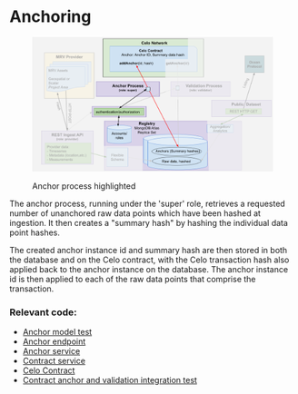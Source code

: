 # Anchoring

<figure><img src="../../.gitbook/assets/anchor (1).png" alt=""><figcaption><p>Anchor process highlighted</p></figcaption></figure>



The anchor process, running under the 'super' role, retrieves a requested number of unanchored raw data points which have been hashed at ingestion. It then creates a "summary hash" by hashing the individual data point hashes.&#x20;

The created anchor instance id and summary hash are then stored in both the database and on the Celo contract, with the Celo transaction hash also applied back to the anchor instance on the database. The anchor instance id is then applied to each of the raw data points that comprise the transaction.

### Relevant code:

* [Anchor model test](https://github.com/MRV-Studio/openmrv-server/blob/main/src/test/anchor.model.spec.ts)
* [Anchor endpoint](https://github.com/MRV-Studio/openmrv-server/blob/cf60350381d5c98918a3d18ee90139680e5e492f/src/controller/super.controller.ts#L96)
* [Anchor service](https://github.com/MRV-Studio/openmrv-server/blob/main/src/service/anchor.service.ts)
* [Contract service](https://github.com/MRV-Studio/openmrv-server/blob/main/src/service/contract.service.ts)
* [Celo Contract](https://github.com/MRV-Studio/openmrv-contract/blob/main/contracts/GeodataAnchor.sol)
* [Contract anchor and validation integration test](https://github.com/MRV-Studio/openmrv-server/blob/main/src/test/localnode.test.ts)
